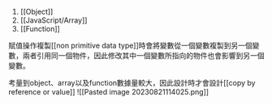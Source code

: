 1. [[Object]]
2. [[JavaScript/Array]]
3. [[Function]]

賦值操作複製[[non primitive data type]]時會將變數從一個變數複製到另一個變數，兩者引用同一個物件，因此修改其中一個變數所指向的物件也會影響到另一個變數。

考量到object、array以及function數據量較大，因此設計時才會設計[[copy by reference or value]]
![[Pasted image 20230821114025.png]]

